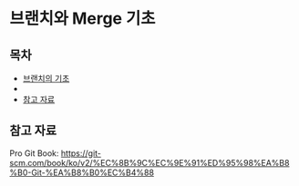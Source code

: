 # 브랜치와 Merge 기초



## 목차

- [브랜치의 기초](#브랜치의-기초)
- 
- [참고 자료](#참고-자료)

## 참고 자료

Pro Git Book: https://git-scm.com/book/ko/v2/%EC%8B%9C%EC%9E%91%ED%95%98%EA%B8%B0-Git-%EA%B8%B0%EC%B4%88